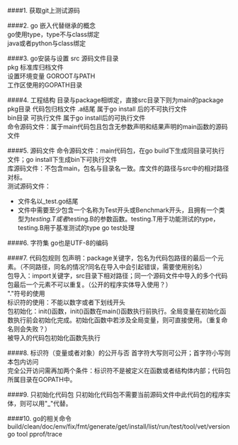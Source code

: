 ####1. 获取git上测试源码  

####2. go 嵌入代替继承的概念  
go使用type，type不与class绑定  
java或者python与class绑定  

####3. go安装与设置
src 源码文件目录  
pkg 标准库归档文件  
设置环境变量 GOROOT与PATH  
工作区使用的GOPATH目录  

####4. 工程结构
目录与package相绑定，直接src目录下则为main的package  
pkg目录 代码包归档文件 .a结尾 属于go install 后的不可执行文件  
bin目录 可执行文件 属于go install后的可执行文件  
命令源码文件：属于main代码包且包含无参数声明和结果声明的main函数的源码文件  

####5. 源码文件
命令源码文件：main代码包，在go build下生成同目录可执行文件；go install下生成bin下可执行文件  
库源码文件：不包含main，包名与目录名一致。库文件的路径与src中的相对路径对标。  
测试源码文件：  
* 文件名以_test.go结尾
* 文件中需要至少包含一个名称为Test开头或Benchmark开头，且拥有一个类型为*testing.T或者*testing.B的参数函数。testing.T用于功能测试的type，testing.B用于基准测试的type
go test处理  

####6. 字符集
go也是UTF-8的编码  

####7. 代码包规则
包声明：package关键字，包名为代码包路径的最后一个元素。（不同路径，同名的情况?同名在导入中会引起错误，需要使用别名）  
包导入：import关键字，src目录下相对路径；同一个源码文件中导入的多个代码包最后一个元素不可以重复。（公开的程序实体导入使用？）  
	"."符号的使用  
	标识符的使用：不能以数字或者下划线开头  
包初始化：init()函数，init()函数在main()函数执行前执行。全局变量在初始化函数执行前会初始化完成。初始化函数中若涉及全局变量，则可直接使用。（重复命名则会失败？）  
	被导入的代码包初始化函数先执行  
	
####8. 标识符（变量或者对象）的公开与否
首字符大写则可公开；首字符小写则本包内访问  
完全公开访问需再加两个条件：标识符不是被定义在函数或者结构体内部；代码包所属目录在GOPATH中。  

####9. 只初始化代码包
只初始化代码包不需要当前源码文件中此代码包的程序实体，则可以用"_"代替。  

####10. go的相关命令
build/clean/doc/env/fix/fmt/generate/get/install/list/run/test/tool/vet/version  
go tool pprof/trace  

